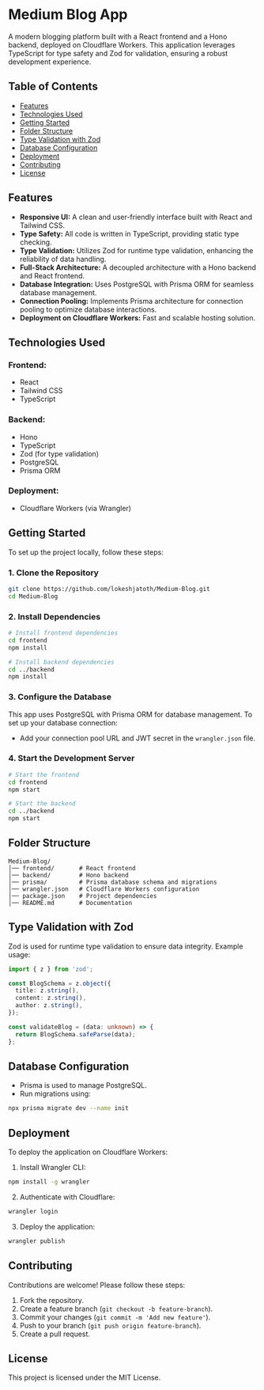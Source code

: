 # Medium Blog App

A modern blogging platform built with a React frontend and a Hono backend, deployed on Cloudflare Workers. This application leverages TypeScript for type safety and Zod for validation, ensuring a robust development experience.

## Table of Contents

- [Features](#features)
- [Technologies Used](#technologies-used)
- [Getting Started](#getting-started)
- [Folder Structure](#folder-structure)
- [Type Validation with Zod](#type-validation-with-zod)
- [Database Configuration](#database-configuration)
- [Deployment](#deployment)
- [Contributing](#contributing)
- [License](#license)

## Features

- **Responsive UI:** A clean and user-friendly interface built with React and Tailwind CSS.
- **Type Safety:** All code is written in TypeScript, providing static type checking.
- **Type Validation:** Utilizes Zod for runtime type validation, enhancing the reliability of data handling.
- **Full-Stack Architecture:** A decoupled architecture with a Hono backend and React frontend.
- **Database Integration:** Uses PostgreSQL with Prisma ORM for seamless database management.
- **Connection Pooling:** Implements Prisma architecture for connection pooling to optimize database interactions.
- **Deployment on Cloudflare Workers:** Fast and scalable hosting solution.

## Technologies Used

### Frontend:
- React
- Tailwind CSS
- TypeScript

### Backend:
- Hono
- TypeScript
- Zod (for type validation)
- PostgreSQL
- Prisma ORM

### Deployment:
- Cloudflare Workers (via Wrangler)

## Getting Started

To set up the project locally, follow these steps:

### 1. Clone the Repository
```bash
git clone https://github.com/lokeshjatoth/Medium-Blog.git
cd Medium-Blog
```

### 2. Install Dependencies
```bash
# Install frontend dependencies
cd frontend
npm install

# Install backend dependencies
cd ../backend
npm install
```

### 3. Configure the Database

This app uses PostgreSQL with Prisma ORM for database management. To set up your database connection:

- Add your connection pool URL and JWT secret in the `wrangler.json` file.

### 4. Start the Development Server
```bash
# Start the frontend
cd frontend
npm start

# Start the backend
cd ../backend
npm start
```

## Folder Structure
```
Medium-Blog/
│── frontend/       # React frontend
│── backend/        # Hono backend
│── prisma/         # Prisma database schema and migrations
│── wrangler.json   # Cloudflare Workers configuration
│── package.json    # Project dependencies
│── README.md       # Documentation
```

## Type Validation with Zod

Zod is used for runtime type validation to ensure data integrity. Example usage:
```typescript
import { z } from 'zod';

const BlogSchema = z.object({
  title: z.string(),
  content: z.string(),
  author: z.string(),
});

const validateBlog = (data: unknown) => {
  return BlogSchema.safeParse(data);
};
```

## Database Configuration

- Prisma is used to manage PostgreSQL.
- Run migrations using:
```bash
npx prisma migrate dev --name init
```

## Deployment

To deploy the application on Cloudflare Workers:

1. Install Wrangler CLI:
```bash
npm install -g wrangler
```
2. Authenticate with Cloudflare:
```bash
wrangler login
```
3. Deploy the application:
```bash
wrangler publish
```

## Contributing

Contributions are welcome! Please follow these steps:
1. Fork the repository.
2. Create a feature branch (`git checkout -b feature-branch`).
3. Commit your changes (`git commit -m 'Add new feature'`).
4. Push to your branch (`git push origin feature-branch`).
5. Create a pull request.

## License

This project is licensed under the MIT License.

